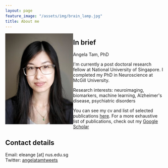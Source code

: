 ```yaml
---
layout: page
feature_image: "/assets/img/brain_lamp.jpg"
title: About me
---
```


<img align="left" src="/assets/img/angela_tam.jpg"> 

## In brief
Angela Tam, PhD

I'm currently a post doctoral research fellow at National University of Singapore. I completed my PhD in Neuroscience at McGill University.

Research interests: neuroimaging, biomarkers, machine learning, Alzheimer's disease, psychiatric disorders

You can see my cv and list of selected publications [here](https://github.com/angela-tam/cv/blob/master/cv_angela_tam.pdf).
For a more exhaustive list of publications, check out my [Google Scholar](https://scholar.google.ca/citations?user=XExd2eQAAAAJ&hl=en)

## Contact details
Email: eleange [at] nus.edu.sg<br/>
Twitter: [angelatamtweets](https://twitter.com/angelatamtweets/)
